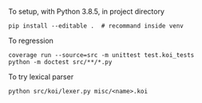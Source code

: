 To setup, with Python 3.8.5, in project directory

```
pip install --editable .  # recommand inside venv
```

To regression

```
coverage run --source=src -m unittest test.koi_tests
python -m doctest src/**/*.py
```

To try lexical parser

```
python src/koi/lexer.py misc/<name>.koi
```
